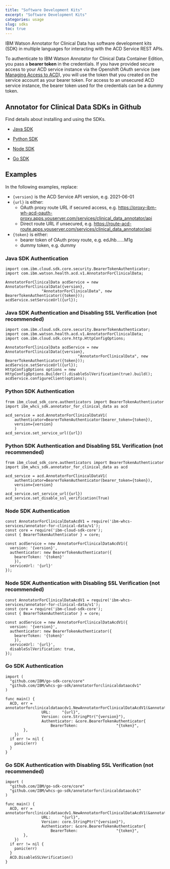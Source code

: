```yaml
---
title: "Software Development Kits"
excerpt: "Software Development Kits"
categories: usage
slug: sdks
toc: true
---
```


IBM Watson Annotator for Clinical Data has software development kits (SDK) in multiple languages for interacting with the ACD Service REST APIs.

To authenticate to IBM Watson Annotator for Clinical Data Container Edition, you pass a **bearer token** in the credentials.  If you have provided secure access to your ACD service instance via the Openshift OAuth service (see [Managing Access to ACD](https://ibm.github.io/acd-containers/security/manage-access/)), you will use the token that you created on the service account as your bearer token.  For access to an unsecured ACD service instance, the bearer token used for the credentials can be a dummy token.  

## Annotator for Clinical Data SDKs in Github

Find details about installing and using the SDKs.

- [Java SDK](https://github.com/IBM/whcs-java-sdk)

- [Python SDK](https://github.com/IBM/whcs-python-sdk)

- [Node SDK](https://github.com/IBM/whcs-node-sdk)

- [Go SDK](https://github.com/IBM/whcs-go-sdk)

## Examples

In the following examples, replace:

- `{version}` is the ACD Service API version, e.g. 2021-06-01
- `{url}` is either:
  - OAuth proxy route URL if secured access, e.g. https://proxy-ibm-wh-acd-oauth-proxy.apps.youserver.com/services/clinical_data_annotator/api
  - Direct route URL if unsecured, e.g. https://route-acd-route.apps.youserver.com/services/clinical_data_annotator/api
- `{token}` is either:
  - bearer token of OAuth proxy route, e.g. edJhb......M1g
  - dummy token, e.g. dummy

### Java SDK Authentication

```
import com.ibm.cloud.sdk.core.security.BearerTokenAuthenticator;
import com.ibm.watson.health.acd.v1.AnnotatorForClinicalData;

AnnotatorForClinicalData acdService = new AnnotatorForClinicalData({version},
				"AnnotatorForClinicalData", new BearerTokenAuthenticator({token}));
acdService.setServiceUrl({url});
```

### Java SDK Authentication and Disabling SSL Verification (not recommended)

```
import com.ibm.cloud.sdk.core.security.BearerTokenAuthenticator;
import com.ibm.watson.health.acd.v1.AnnotatorForClinicalData;
import com.ibm.cloud.sdk.core.http.HttpConfigOptions;

AnnotatorForClinicalData acdService = new AnnotatorForClinicalData({version},
                                "AnnotatorForClinicalData", new BearerTokenAuthenticator({token}));
acdService.setServiceUrl({url});
HttpConfigOptions options = new HttpConfigOptions.Builder().disableSslVerification(true).build();
acdService.configureClient(options);
```

### Python SDK Authentication

```
from ibm_cloud_sdk_core.authenticators import BearerTokenAuthenticator
import ibm_whcs_sdk.annotator_for_clinical_data as acd

acd_service = acd.AnnotatorForClinicalDataV1(
    authenticator=BearerTokenAuthenticator(bearer_token={token}),
    version={version}
    )
acd_service.set_service_url({url})
```

### Python SDK Authentication and Disabling SSL Verification (not recommended)

```
from ibm_cloud_sdk_core.authenticators import BearerTokenAuthenticator
import ibm_whcs_sdk.annotator_for_clinical_data as acd

acd_service = acd.AnnotatorForClinicalDataV1(
    authenticator=BearerTokenAuthenticator(bearer_token={token}),
    version={version}
    )
acd_service.set_service_url({url})
acd_service.set_disable_ssl_verification(True)
```

### Node SDK Authentication

```
const AnnotatorForClinicalDataAcdV1 = require('ibm-whcs-services/annotator-for-clinical-data/v1');
const core = require('ibm-cloud-sdk-core');
const { BearerTokenAuthenticator } = core;

const acdService = new AnnotatorForClinicalDataAcdV1({
  version: '{version}',
  authenticator: new BearerTokenAuthenticator({
    bearerToken: '{token}'
    }),
  serviceUrl: '{url}'
});
```

### Node SDK Authentication with Disabling SSL Verification (not recommended)

```
const AnnotatorForClinicalDataAcdV1 = require('ibm-whcs-services/annotator-for-clinical-data/v1');
const core = require('ibm-cloud-sdk-core');
const { BearerTokenAuthenticator } = core;

const acdService = new AnnotatorForClinicalDataAcdV1({
  version: '{version}',
  authenticator: new BearerTokenAuthenticator({
    bearerToken: '{token}'
    }),
  serviceUrl: '{url}',
  disableSslVerification: true,
});
```

### Go SDK Authentication

```
import (
  "github.com/IBM/go-sdk-core/core"
  "github.com/IBM/whcs-go-sdk/annotatorforclinicaldataacdv1"
)

func main() {
  ACD, err = annotatorforclinicaldataacdv1.NewAnnotatorForClinicalDataAcdV1(&annotatorforclinicaldataacdv1.AnnotatorForClinicalDataAcdV1Options{
                URL:     "{url}",
                Version: core.StringPtr("{version}"),
                Authenticator: &core.BearerTokenAuthenticator{
                    BearerToken:                 "{token}",
        },
    })
  if err != nil {
    panic(err)
  }
}
```

### Go SDK Authentication with Disabling SSL Verification (not recommended)

```
import (
  "github.com/IBM/go-sdk-core/core"
  "github.com/IBM/whcs-go-sdk/annotatorforclinicaldataacdv1"
)

func main() {
  ACD, err = annotatorforclinicaldataacdv1.NewAnnotatorForClinicalDataAcdV1(&annotatorforclinicaldataacdv1.AnnotatorForClinicalDataAcdV1Options{
                URL:     "{url}",
                Version: core.StringPtr("{version}"),
                Authenticator: &core.BearerTokenAuthenticator{
                    BearerToken:                 "{token}",
        },
    })
  if err != nil {
    panic(err)
  }
  ACD.DisableSSLVerification()
}
```

